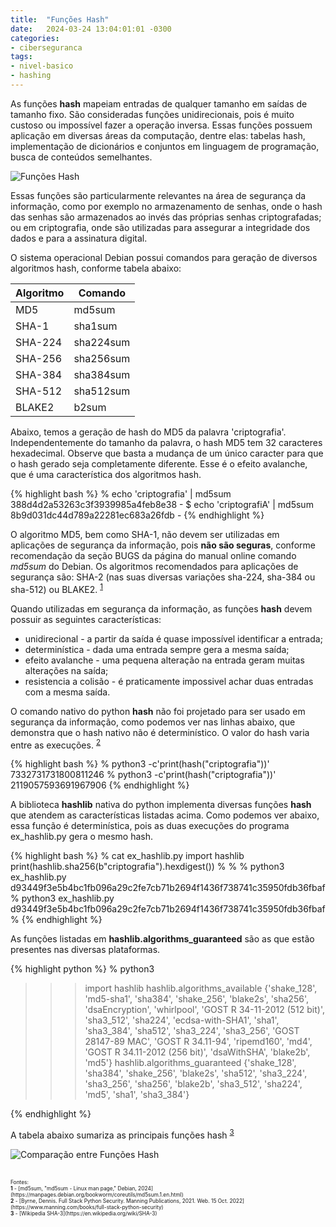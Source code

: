 ```yaml
---
title:  "Funções Hash"
date:   2024-03-24 13:04:01:01 -0300
categories: 
- ciberseguranca
tags: 
- nivel-basico 
- hashing
---
```


As funções **hash** mapeiam entradas de qualquer tamanho em saídas de tamanho fixo. São consideradas funções unidirecionais, pois é muito custoso ou impossível fazer a operação inversa. Essas funções possuem aplicação em diversas áreas da computação, dentre elas: tabelas hash, implementação de dicionários e conjuntos em linguagem de programação, busca de conteúdos semelhantes.

![Funções Hash](/blog/assets/images/hash_function.jpeg)

Essas funções são particularmente relevantes na área de segurança da informação, como por exemplo no armazenamento de senhas, onde o hash das senhas são armazenados ao invés das próprias senhas criptografadas; ou em criptografia, onde são utilizadas para assegurar a integridade dos dados e para a assinatura digital. 

O sistema operacional Debian possui comandos para geração de diversos algoritmos hash, conforme tabela abaixo:

| Algoritmo  | Comando   | 
|------------|-----------|
| MD5        | md5sum    |   
| SHA-1      | sha1sum   |   
| SHA-224    | sha224sum |   
| SHA-256    | sha256sum |      
| SHA-384    | sha384sum |  
| SHA-512    | sha512sum |
| BLAKE2     | b2sum     |  

Abaixo, temos a geração de hash do MD5 da palavra 'criptografia'. Independentemente do tamanho da palavra, o hash MD5 tem 32 caracteres hexadecimal. Observe que basta a mudança de um único caracter para que o hash gerado seja completamente diferente. Esse é o efeito avalanche, que é uma característica dos algoritmos hash. 

{% highlight bash %}
% echo 'criptografia' | md5sum
388d4d2a53263c3f3939985a4feb8e38  -
$ echo 'criptografiA' | md5sum
8b9d031dc44d789a22281ec683a26fdb  -
{% endhighlight %}

O algoritmo MD5, bem como SHA-1, não devem ser utilizadas em aplicações de segurança da informação, pois **não são seguras**, conforme recomendação da seção BUGS da página do manual online comando *md5sum* do Debian. Os algoritmos recomendados para aplicações de segurança são: SHA-2 (nas suas diversas variações sha-224, sha-384 ou sha-512) ou BLAKE2. <sup id="a1">[1](#f1)</sup>

Quando utilizadas em segurança da informação, as funções **hash** devem possuir as seguintes características:
- unidirecional - a partir da saída é quase impossível identificar a entrada; 
- determinística - dada uma entrada sempre gera a mesma saída;
- efeito avalanche - uma pequena alteração na entrada geram muitas alterações na saída;
- resistencia a colisão - é praticamente impossivel achar duas entradas com a mesma saída.

O comando nativo do python **hash** não foi projetado para ser usado em segurança da informação, como podemos ver nas linhas abaixo, que demonstra que o hash nativo não é determinístico. O valor do hash varia entre as execuções. <sup id="a2">[2](#f2)</sup>

{% highlight bash %}
% python3 -c'print(hash("criptografia"))'
7332731731800811246
% python3 -c'print(hash("criptografia"))'
2119057593691967906 
{% endhighlight %}

A biblioteca **hashlib** nativa do python implementa diversas funções **hash** que atendem as características listadas acima. Como podemos ver abaixo, essa função é determinística, pois as duas execuções do programa ex_hashlib.py gera o mesmo hash. 

{% highlight bash %}
% cat ex_hashlib.py 
import hashlib
print(hashlib.sha256(b"criptografia").hexdigest())
%
%
% python3 ex_hashlib.py
d93449f3e5b4bc1fb096a29c2fe7cb71b2694f1436f738741c35950fdb36fbaf
% python3 ex_hashlib.py
d93449f3e5b4bc1fb096a29c2fe7cb71b2694f1436f738741c35950fdb36fbaf
% 
{% endhighlight %}

As funções listadas em **hashlib.algorithms_guaranteed** são as que estão presentes nas diversas plataformas.

{% highlight python %}
% python3
>>> import hashlib
>>> hashlib.algorithms_available
{'shake_128', 'md5-sha1', 'sha384', 'shake_256', 'blake2s', 'sha256', 'dsaEncryption', 'whirlpool', 'GOST R 34-11-2012 (512 bit)', 'sha3_512', 'sha224', 'ecdsa-with-SHA1', 'sha1', 'sha3_384', 'sha512', 'sha3_224', 'sha3_256', 'GOST 28147-89 MAC', 'GOST R 34.11-94', 'ripemd160', 'md4', 'GOST R 34.11-2012 (256 bit)', 'dsaWithSHA', 'blake2b', 'md5'}
>>> hashlib.algorithms_guaranteed
{'shake_128', 'sha384', 'shake_256', 'blake2s', 'sha512', 'sha3_224', 'sha3_256', 'sha256', 'blake2b', 'sha3_512', 'sha224', 'md5', 'sha1', 'sha3_384'}
>>> 
{% endhighlight %}

A tabela abaixo sumariza as principais funções hash <sup id="a3">[3](#f3)</sup>

![Comparação entre Funções Hash](/blog/assets/images/Comparacao_Hash_Functions.png) 

<br>
<span style="font-size: 0.6em;">Fontes:<br>
<b id="f1">1</b> - [md5sum, "md5sum - Linux man page," Debian, 2024] (https://manpages.debian.org/bookworm/coreutils/md5sum.1.en.html)<br>
<b id="f2">2</b> - [Byrne, Dennis. Full Stack Python Security. Manning Publications, 2021. Web. 15 Oct. 2022](https://www.manning.com/books/full-stack-python-security)<br>
<b id="f3">3</b> - [Wikipedia SHA-3](https://en.wikipedia.org/wiki/SHA-3)<br><span>